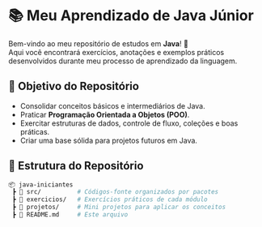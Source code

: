 # 📚 Meu Aprendizado de Java Júnior  

Bem-vindo ao meu repositório de estudos em **Java**! 🚀  
Aqui você encontrará exercícios, anotações e exemplos práticos desenvolvidos durante meu processo de aprendizado da linguagem.  

## 🔹 Objetivo do Repositório  
- Consolidar conceitos básicos e intermediários de Java.  
- Praticar **Programação Orientada a Objetos (POO)**.  
- Exercitar estruturas de dados, controle de fluxo, coleções e boas práticas.  
- Criar uma base sólida para projetos futuros em Java.  

## 📂 Estrutura do Repositório  
```bash
📦 java-iniciantes
 ┣ 📁 src/          # Códigos-fonte organizados por pacotes
 ┣ 📁 exercicios/   # Exercícios práticos de cada módulo
 ┣ 📁 projetos/     # Mini projetos para aplicar os conceitos
 ┣ 📄 README.md     # Este arquivo

